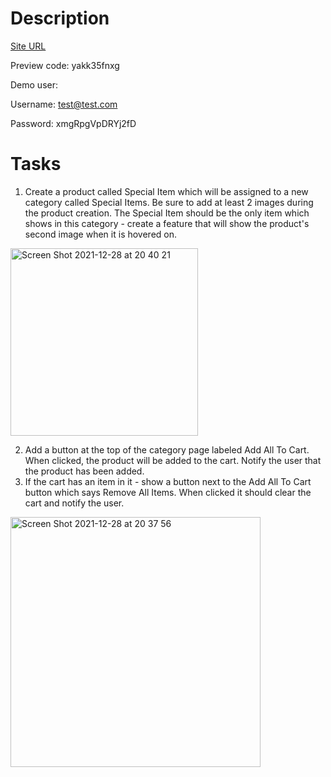 # Description
[Site URL](https://owlstore.mybigcommerce.com/special-items/)

Preview code: yakk35fnxg

Demo user:

Username: test@test.com

Password: xmgRpgVpDRYj2fD

# Tasks

1. Create a product called Special Item which will be assigned to a new category called Special Items. Be sure to add at least 2 images during the product creation.
The Special Item should be the only item which shows in this category - create a feature that will show the product's second image when it is hovered on.

<img width="300" alt="Screen Shot 2021-12-28 at 20 40 21" src="https://user-images.githubusercontent.com/4928662/147627933-015f19ee-b98a-4d71-847b-c08e3282ad84.png">

2. Add a button at the top of the category page labeled Add All To Cart. When clicked, the product will be added to the cart. Notify the user that the product has been added.
3. If the cart has an item in it - show a button next to the Add All To Cart button which says Remove All Items. When clicked it should clear the cart and notify the user.

<img width="400" alt="Screen Shot 2021-12-28 at 20 37 56" src="https://user-images.githubusercontent.com/4928662/147627967-2afa4e15-b260-4137-8f04-87b8a599f4d1.png">



